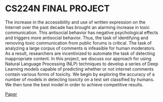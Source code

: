 # CS224N FINAL PROJECT

The increase in the accessibility and use of written expression on the Internet over the past decade has brought an alarming increase in toxic communication. This antisocial behavior has negative psychological effects and triggers more antisocial behavior. Thus, the task of identifying and removing toxic communication from public forums is critical. The task of analyzing a large corpus of comments is infeasible for human moderators. As a result, researchers are incentivized to automate the task of detecting inappropriate content. In this project, we discuss our approach for using Natural Language Processing (NLP) techniques to develop a series of Deep Learning models capable of predicting whether or not internet comments contain various forms of toxicity. We begin by exploring the accuracy of a number of models in detecting toxicity on a test set classified by humans. We then tune the best model in order to achieve competitive results.

[Paper](deep-learning-approaches.pdf)
